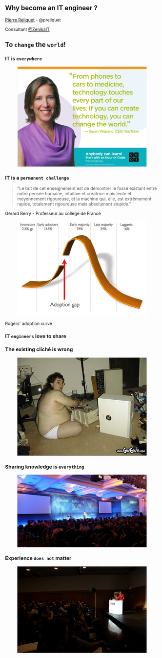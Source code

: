 ## Why become an IT engineer ?

[Pierre Reliquet](http://github.com/PierreReliquet) - @preliquet

Consultant [@ZenikaIT](http://zenika.com/)



## To `change` the `world`!



### IT is `everywhere`


<figure>
  <img src="img/susan-poster.png" />
</figure>



### IT is a `permanent challenge`


>"Le but de cet enseignement est de d&eacute;montrer le foss&eacute; existant entre notre pens&eacute;e humaine, intuitive et cr&eacute;atrice mais lente et moyennement rigoureuse, et la machine qui, elle, est extr&ecirc;mement rapide, totalement rigoureuse mais absolument stupide."

G&eacute;rard Berry - Professeur au coll&egrave;ge de France


<figure>
  <img src="img/acceptation.jpg"/>
</figure>
Rogers' adoption curve



### IT `engineers` love to share


### The existing clich&eacute; is wrong
<figure>
  <img src="img/old-geek.jpg" />
</figure>


### Sharing knowledge is `everything`
<figure>
  <img src="img/java-one.jpg" />
</figure>


### Experience `does not` matter

<figure>
  <img src="img/conference.jpg" />
</figure>
